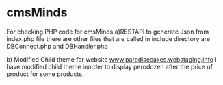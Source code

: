 # cmsMinds
For checking PHP code for cmsMinds
a)RESTAPI to generate Json from index.php file there are other files that are called in include directory are DBConnect.php and DBHandler.php

b) Modified Child theme for website www.paradisecakes.webstaging.info
I have modified child theme inorder to display perodozen after the price of product for some products.
